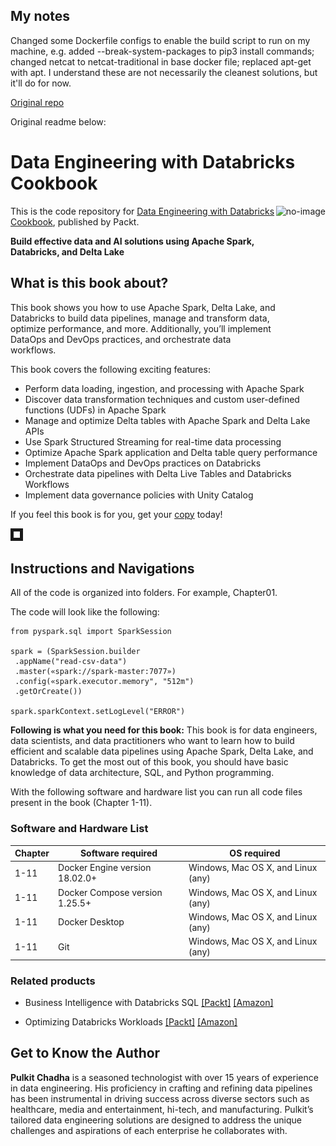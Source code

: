 ## My notes

Changed some Dockerfile configs to enable the build script to run on my machine, e.g. added --break-system-packages to pip3 install commands; changed netcat to netcat-traditional in base docker file; replaced apt-get with apt. I understand these are not necessarily the cleanest solutions, but it'll do for now.

[Original repo](https://github.com/PacktPublishing/Data-Engineering-with-Databricks-Cookbook)

Original readme below:

# Data Engineering with Databricks Cookbook

<a href="https://www.packtpub.com/product/data-engineering-with-databricks-cookbook/9781837633357"><img src="https://content.packt.com/_/image/original/B19798/cover_image_large.jpg" alt="no-image" height="256px" align="right"></a>

This is the code repository for [Data Engineering with Databricks Cookbook](https://www.packtpub.com/product/data-engineering-with-databricks-cookbook/9781837633357), published by Packt.

**Build effective data and AI solutions using Apache Spark, Databricks, and Delta Lake**

## What is this book about?

This book shows you how to use Apache Spark, Delta Lake, and Databricks to build data pipelines, manage and transform data, optimize performance, and more. Additionally, you’ll implement DataOps and DevOps practices, and orchestrate data workflows.

This book covers the following exciting features:

- Perform data loading, ingestion, and processing with Apache Spark
- Discover data transformation techniques and custom user-defined functions (UDFs) in Apache Spark
- Manage and optimize Delta tables with Apache Spark and Delta Lake APIs
- Use Spark Structured Streaming for real-time data processing
- Optimize Apache Spark application and Delta table query performance
- Implement DataOps and DevOps practices on Databricks
- Orchestrate data pipelines with Delta Live Tables and Databricks Workflows
- Implement data governance policies with Unity Catalog

If you feel this book is for you, get your [copy](https://www.amazon.com/Engineering-Apache-Spark-Delta-Cookbook/dp/1837633355) today!

<a href="https://www.packtpub.com/?utm_source=github&utm_medium=banner&utm_campaign=GitHubBanner"><img src="https://raw.githubusercontent.com/PacktPublishing/GitHub/master/GitHub.png" 
alt="https://www.packtpub.com/" border="5" /></a>

## Instructions and Navigations

All of the code is organized into folders. For example, Chapter01.

The code will look like the following:

```
from pyspark.sql import SparkSession

spark = (SparkSession.builder
 .appName("read-csv-data")
 .master(«spark://spark-master:7077»)
 .config(«spark.executor.memory", "512m")
 .getOrCreate())

spark.sparkContext.setLogLevel("ERROR")
```

**Following is what you need for this book:**
This book is for data engineers, data scientists, and data practitioners who want to learn how to build efficient and scalable data pipelines using Apache Spark, Delta Lake, and Databricks. To get the most out of this book, you should have basic knowledge of data architecture, SQL, and Python programming.

With the following software and hardware list you can run all code files present in the book (Chapter 1-11).

### Software and Hardware List

| Chapter | Software required              | OS required                        |
| ------- | ------------------------------ | ---------------------------------- |
| 1-11    | Docker Engine version 18.02.0+ | Windows, Mac OS X, and Linux (any) |
| 1-11    | Docker Compose version 1.25.5+ | Windows, Mac OS X, and Linux (any) |
| 1-11    | Docker Desktop                 | Windows, Mac OS X, and Linux (any) |
| 1-11    | Git                            | Windows, Mac OS X, and Linux (any) |

### Related products

- Business Intelligence with Databricks SQL [[Packt]](https://www.packtpub.com/product/business-intelligence-with-databricks-sql/9781803235332) [[Amazon]](https://www.amazon.com/Business-Intelligence-Databricks-SQL-intelligence/dp/1803235330/ref=sr_1_1?crid=1QYCAOZP9E3NH&dib=eyJ2IjoiMSJ9.nKZ7dRFPdDZyRvWwKM_NiTSZyweCLZ8g9JdktemcYzaWNiGWg9PuoxY2yb2jogGyK8hgRliKebDQfdHu2rRnTZTWZbsWOJAN33k65RFkAgdFX-csS8HgTFfjZj-SFKLpp4FC6LHwQvWr9Nq6f5x6eg.jh99qre-Hl4OHA9rypXLmSGsQp4exBvaZ2xUOPDQ0mM&dib_tag=se&keywords=Business+Intelligence+with+Databricks+SQL&qid=1718173191&s=books&sprefix=business+intelligence+with+databricks+sql%2Cstripbooks-intl-ship%2C553&sr=1-1)

- Optimizing Databricks Workloads [[Packt]](https://www.packtpub.com/product/optimizing-databricks-workloads/9781801819077) [[Amazon]](https://www.amazon.com/Optimizing-Databricks-Workloads-performance-workloads/dp/1801819076/ref=tmm_pap_swatch_0?_encoding=UTF8&dib_tag=se&dib=eyJ2IjoiMSJ9.cskfrEglx5gEbJF-FnhxlA.rCtKm1bO6Fi1mXUpq1Oai0kjAhGseGT2cCZ2Ccgxaak&qid=1718173341&sr=1-1)

## Get to Know the Author

**Pulkit Chadha**
is a seasoned technologist with over 15 years of experience in data engineering. His proficiency in crafting and refining data pipelines has been instrumental in driving success across diverse sectors such as healthcare, media and entertainment, hi-tech, and manufacturing. Pulkit’s tailored data engineering solutions are designed to address the unique challenges and aspirations of each enterprise he collaborates with.
